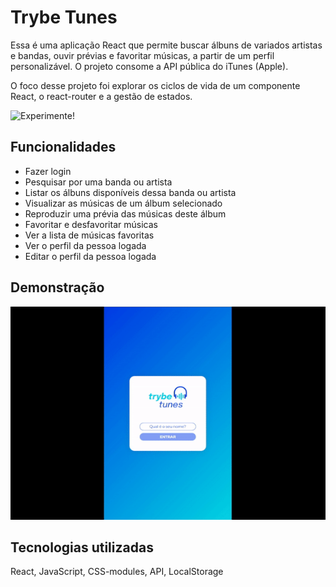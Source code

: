
# Trybe Tunes

Essa é uma aplicação React que permite buscar álbuns de variados artistas e bandas, ouvir prévias e favoritar músicas, a partir de um perfil personalizável.
O projeto consome a API pública do iTunes (Apple).

O foco desse projeto foi explorar os ciclos de vida de um componente React, o react-router e a gestão de estados.

![Experimente!](https://react-tunes-rt.vercel.app/)
## Funcionalidades

- Fazer login
- Pesquisar por uma banda ou artista
- Listar os álbuns disponíveis dessa banda ou artista
- Visualizar as músicas de um álbum selecionado
- Reproduzir uma prévia das músicas deste álbum
- Favoritar e desfavoritar músicas
- Ver a lista de músicas favoritas
- Ver o perfil da pessoa logada
- Editar o perfil da pessoa logada


## Demonstração

![](tunes.gif)


## Tecnologias utilizadas

React, JavaScript, CSS-modules, API, LocalStorage




